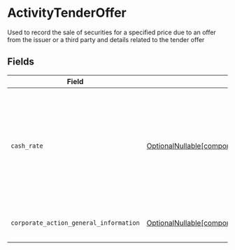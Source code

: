 # ActivityTenderOffer

Used to record the sale of securities for a specified price due to an offer from the issuer or a third party and details related to the tender offer


## Fields

| Field                                                                                                                                                                | Type                                                                                                                                                                 | Required                                                                                                                                                             | Description                                                                                                                                                          | Example                                                                                                                                                              |
| -------------------------------------------------------------------------------------------------------------------------------------------------------------------- | -------------------------------------------------------------------------------------------------------------------------------------------------------------------- | -------------------------------------------------------------------------------------------------------------------------------------------------------------------- | -------------------------------------------------------------------------------------------------------------------------------------------------------------------- | -------------------------------------------------------------------------------------------------------------------------------------------------------------------- |
| `cash_rate`                                                                                                                                                          | [OptionalNullable[components.ActivityTenderOfferCashRate]](../../models/components/activitytenderoffercashrate.md)                                                   | :heavy_minus_sign:                                                                                                                                                   | The rate (raw value, not a percentage, example: 50% will be .5 in this field) at which cash will be disbursed to the shareholder                                     | {<br/>"value": "0.25"<br/>}                                                                                                                                          |
| `corporate_action_general_information`                                                                                                                               | [OptionalNullable[components.ActivityTenderOfferCorporateActionGeneralInformation]](../../models/components/activitytenderoffercorporateactiongeneralinformation.md) | :heavy_minus_sign:                                                                                                                                                   | Common fields for corporate actions                                                                                                                                  |                                                                                                                                                                      |
